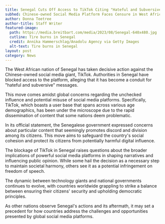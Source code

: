 ```yaml
---
title: Senegal Cuts Off Access to TikTok Citing "Hateful and Subversive" Content
subhed: Chinese-owned Social Media Platform Faces Censure in West African Nation
author: Donna Teetree
author-title: Staff Writer
featured-image: 
  path: https://media.breitbart.com/media/2023/08/Senegal-640x480.jpg
  cutline: Tire burns in Senegal
  credit: Annika Hammerschlag/Anadolu Agency via Getty Images
  alt-text: Tire burns in Senegal
layout: post
category: News
---
```


The West African nation of Senegal has taken decisive action against the Chinese-owned social media giant, TikTok. Authorities in Senegal have blocked access to the platform, alleging that it has become a conduit for "hateful and subversive" messages.

This move comes amidst global concerns regarding the unchecked influence and potential misuse of social media platforms. Specifically, TikTok, which boasts a user base that spans across various age demographics, has been under the microscope due to the rapid dissemination of content that some nations deem problematic.

In its official statement, the Senegalese government expressed concerns about particular content that seemingly promotes discord and division among its citizens. This move aims to safeguard the country's social cohesion and protect its citizens from potentially harmful digital influence.

The blockage of TikTok in Senegal raises questions about the broader implications of powerful social media platforms in shaping narratives and influencing public opinion. While some hail the decision as a necessary step to maintain societal harmony, others see it as a potential infringement on freedom of speech.

The dynamic between technology giants and national governments continues to evolve, with countries worldwide grappling to strike a balance between ensuring their citizens' security and upholding democratic principles.

As other nations observe Senegal's actions and its aftermath, it may set a precedent for how countries address the challenges and opportunities presented by global social media platforms.
